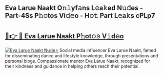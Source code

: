 ## Eva Larue Naakt O𝚗𝚕yf𝚊ns L𝚎a𝚔ed N𝚞𝚍es - Part-4Ss P𝚑𝚘tos Vi𝚍𝚎o - H𝚘𝚝 Part L𝚎a𝚔s cPLp7

# <h2><a href="http://kfewow6.oniu.top/?m=Eva+Larue+Naakt">🔗👉 🔴 Eva Larue Naakt P𝚑ot𝚘𝚜 V𝚒d𝚎o</a></h2>

[![Eva Larue Naakt Nu𝚍e𝚜](https://i.imgur.com/0qMVB7G.gif)](http://kfewow6.oniu.top/?m=Eva+Larue+Naakt)
Social media influencer Eva Larue Naakt, famed for disseminating dance and lifestyle knowledge, through presentations and personal blogs. Compassionate mentor Eva Larue Naakt, recognized for their kindness and guidance in helping others reach their potential.  
